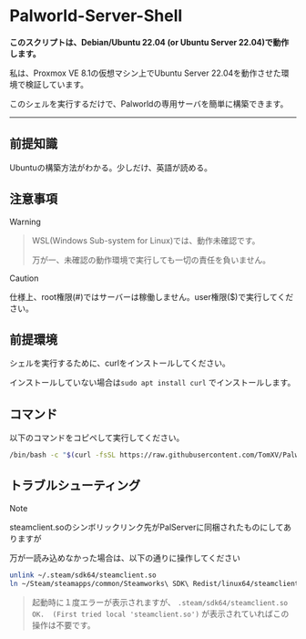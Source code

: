 # Palworld-Server-Shell
**このスクリプトは、Debian/Ubuntu 22.04 (or Ubuntu Server 22.04)で動作します。**

私は、Proxmox VE 8.1の仮想マシン上でUbuntu Server 22.04を動作させた環境で検証しています。

このシェルを実行するだけで、Palworldの専用サーバを簡単に構築できます。

---
## 前提知識
Ubuntuの構築方法がわかる。少しだけ、英語が読める。


## 注意事項
> [!WARNING]
>> WSL(Windows Sub-system for Linux)では、動作未確認です。
>>
>>  万が一、未確認の動作環境で実行しても一切の責任を負いません。

> [!CAUTION]
> 仕様上、root権限(#)ではサーバーは稼働しません。user権限($)で実行してください。

## 前提環境
シェルを実行するために、curlをインストールしてください。

インストールしていない場合は`sudo apt install curl` でインストールします。

## コマンド
以下のコマンドをコピペして実行してください。
```sh
/bin/bash -c "$(curl -fsSL https://raw.githubusercontent.com/TomXV/Palworld-Server-Shell/main/Palworld.sh)"
```

## トラブルシューティング
> [!NOTE]
> steamclient.soのシンボリックリンク先がPalServerに同梱されたものにしてありますが
>
> 万が一読み込めなかった場合は、以下の通りに操作してください

```sh
unlink ~/.steam/sdk64/steamclient.so
ln ~/Steam/steamapps/common/Steamworks\ SDK\ Redist/linux64/steamclient.so ~/.steam/sdk64/steamclient.so
```

> 起動時に１度エラーが表示されますが、 `.steam/sdk64/steamclient.so OK.  (First tried local 'steamclient.so')` が表示されていればこの操作は不要です。
